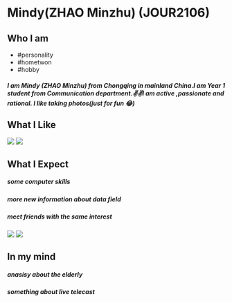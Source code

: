 # Mindy(ZHAO Minzhu) (JOUR2106)
## Who I am
* #personality
* #hometwon
* #hobby
#####    I am Mindy (ZHAO Minzhu) from Chongqing in mainland China.I am Year 1 student from Communication department.✌️✌️I am  active ,passionate and rational. I like taking  photos(just  for fun 😂)
## What I Like
![](http://s3img.city.sina.com.cn/xiancheng/common/thumbnail/0/0c0eaff20b58b190c71099f77feaa13b.jpg)
![](https://images1.epochhk.com/pictures/91445/%E6%9C%89%E6%9C%BA%E5%86%9C%E7%94%9C%E5%93%811@1200x1200.jpg)
## What I Expect
##### some computer skills
##### more new information about data field
##### meet friends with the same interest
![](https://cdn.lifehack.org/wp-content/uploads/2018/09/computer-skills-1024x768.jpeg)
![](http://www.bmmguru.in/wp-content/uploads/2018/08/Big-Data-Terms-you-should-know.jpg)
## In my mind
##### anasisy about the elderly
##### something about live telecast

